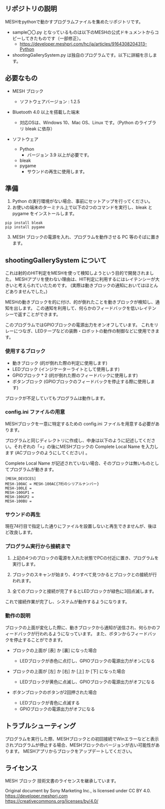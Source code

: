 ## リポジトリの説明
MESHをpythonで動かすプログラムファイルを集めたリポジトリです。

- sample〇〇.py となっているものは以下のMESHの公式ドキュメントからコピーしてきたものです（一部修正）。
  - https://developer.meshprj.com/hc/ja/articles/9164308204313-Python
- shootingGallerySystem.py は独自のプログラムです。以下に詳細を示します。


## 必要なもの

- MESH ブロック

  - ソフトウェアバージョン : 1.2.5
 
- Bluetooth 4.0 以上を搭載した端末

  - 対応OSは、Windows 10、Mac OS、Linux です。（Python のライブラリ bleak に依存）

- ソフトウェア

  - Python
    - バージョン 3.9 以上が必要です。
  - bleak
  - pygame
    - サウンドの再生に使用します。


## 準備
1. Python の実行環境がない場合、事前にセットアップを行ってください。
2. お使いの端末のターミナル上で以下の2つのコマンドを実行し、bleak と pygame をインストールします。
```
pip install bleak
pip install pygame
```
3. MESH ブロックの電源を入れ、プログラムを動作させる PC 等のそばに置きます。


## shootingGallerySystem について
これは射的のHIT判定をMESHを使って検知しようという目的で開発されました。
MESHアプリを使わない理由は、HIT判定に利用するにはレイテンシーが大きいと考えられていたためです。
(実際は動きブロックの通知においてはほとんどありませんでした。)

MESHの動きブロックを的に付け、的が倒れたことを動きブロックが検知し、通知を出します。
この通知を利用して、何らかのフィードバックを低いレイテンシーで返すことができます。

このプログラムではGPIOブロックの電源出力をオンオフしています。
これをリレーにつなぎ、LEDテープなどの装飾・ロボットの動作の制御などに使用できます。

### 使用するブロック
- 動きブロック (的が倒れた際の判定に使用します)
- LEDブロック (インジケーターライトとして使用します)
- GPIOブロック * 2 (的が倒れた際のフィードバックに使用します)
- ボタンブロック (GPIOブロックのフィードバックを停止する際に使用します)

ブロックが不足していてもプログラムは動作します。
 
### config.ini ファイルの用意
MESHブロックを一意に特定するための config.ini ファイルを用意する必要があります。

プログラムと同じディレクトリに作成し、中身は以下のように記述してください。それぞれの「=」の後にMESHブロックの Complete Local Name を入力します (ACブロックのようにしてください) 。

Complete Local Name が記述されていない場合、そのブロックは無いものとしてプログラムが動きます。


```
[MESH_DEVICES]
MESH-100AC = MESH-100AC{7桁のシリアルナンバー}
MESH-100LE = 
MESH-100GP1 = 
MESH-100GP2 = 
MESH-100BU = 
```

### サウンドの再生
現在74行目で指定した通りにファイルを設置しないと再生できませんが、後ほど改良します。

### プログラム実行から接続まで
1. 上記の4つのブロックの電源を入れた状態でPCの付近に置き、プログラムを実行します。

2. ブロックのスキャンが始まり、4つすべて見つかるとブロックとの接続が行われます。

3. 全てのブロックと接続が完了するとLEDブロックが緑色に3回点滅します。

これで接続作業が完了し、システムが動作するようになります。

### 動作の説明
ブロックの上面が変化した際に、動きブロックから通知が送信され、何らかのフィードバックが行われるようになっています。
また、ボタンからフィードバックを停止することができます。

- ブロックの上面が [表] か [裏] になった場合
  - LEDブロックが赤色に点灯し、GPIOブロックの電源出力がオンになる

- ブロックの上面が [左] か [右] か [上] か [下] になった場合
  - LEDブロックが黄色に点滅し、GPIOブロックの電源出力がオフになる

- ボタンブロックのボタンが2回押された場合
  - LEDブロックが青色に点滅する
  - GPIOブロックの電源出力がオフになる

## トラブルシューティング
プログラムを実行した際、MESHブロックとの初回接続でWinエラーなどと表示されプログラムが停止する場合、MESHブロックのバージョンが古い可能性があります。
MESHアプリからブロックをアップデートしてください。


## ライセンス
MESH ブロック 技術文書のライセンスを継承しています。

Original document by Sony Marketing Inc., is licensed under CC BY 4.0.
https://developer.meshprj.com
https://creativecommons.org/licenses/by/4.0/
